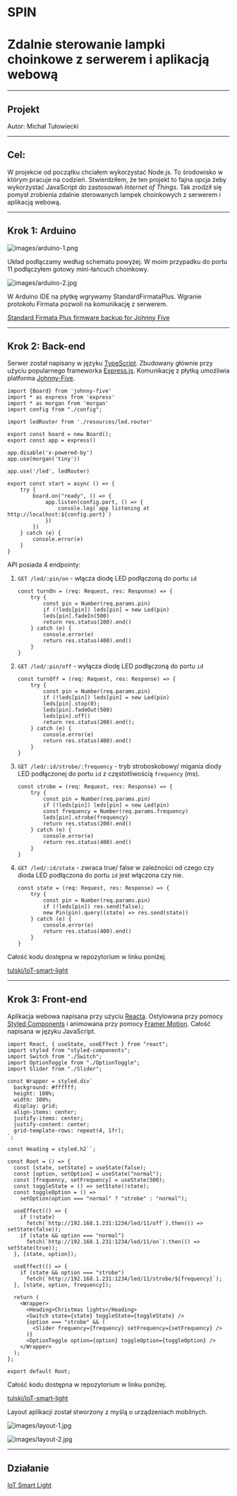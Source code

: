# SPIN

# Zdalnie sterowanie lampki choinkowe z serwerem i aplikacją webową

---

## Projekt

Autor: Michał Tułowiecki

---

## Cel:

W projekcie od początku chciałem wykorzystać Node.js. To środowisko w którym pracuje na codzień. Stwierdziłem, że ten projekt to fajna opcja żeby wykorzystać JavaScript do zastosowań *Internet of Things*. Tak zrodził się pomysł zrobienia zdalnie sterowanych lampek choinkowych z serwerem i aplikacją webową.

---

## Krok 1: Arduino

![images/arduino-1.png](images/arduino-1.png)

Układ podłączamy według schematu powyżej. W moim przypadku do portu 11 podłączyłem gotowy mini-łańcuch choinkowy. 

![images/arduino-2.jpg](images/arduino-2.jpg)

W Arduino IDE na płytkę wgrywamy StandardFirmataPlus. Wgranie protokołu Firmata pozwoli  na komunikację z serwerem.

[Standard Firmata Plus firmware backup for Johnny Five](https://gist.github.com/cookiengineer/4f292c952209e0f74d4c18b995dac855)

---

## Krok 2: Back-end

Serwer został napisany w języku [TypeScript](https://www.typescriptlang.org/). Zbudowany głównie przy użyciu popularnego frameworka [Express.js](https://expressjs.com/). Komunikację z płytką umożliwia platforma [Johnny-Five](http://johnny-five.io/).

```tsx
import {Board} from 'johnny-five'
import * as express from 'express'
import * as morgan from 'morgan'
import config from "./config";

import ledRouter from './resources/led.router'

export const board = new Board();
export const app = express()

app.disable('x-powered-by')
app.use(morgan('tiny'))

app.use('/led', ledRouter)

export const start = async () => {
    try {
        board.on("ready", () => {
            app.listen(config.port, () => {
                console.log(`app listening at http://localhost:${config.port}`)
            })
        })
    } catch (e) {
        console.error(e)
    }
}
```

API posiada 4 endpointy: 

1. `GET /led/:pin/on` - włącza diodę LED podłączoną do portu `id`

    ```tsx
    const turnOn = (req: Request, res: Response) => {
        try {
            const pin = Number(req.params.pin)
            if (!leds[pin]) leds[pin] = new Led(pin)
            leds[pin].fadeIn(500)
            return res.status(200).end()
        } catch (e) {
            console.error(e)
            return res.status(400).end()
        }
    }
    ```

2. `GET /led/:pin/off` - wyłącza diodę LED podłączoną do portu `id`

    ```tsx
    const turnOff = (req: Request, res: Response) => {
        try {
            const pin = Number(req.params.pin)
            if (!leds[pin]) leds[pin] = new Led(pin)
            leds[pin].stop(0);
            leds[pin].fadeOut(500)
            leds[pin].off()
            return res.status(200).end();
        } catch (e) {
            console.error(e)
            return res.status(400).end()
        }
    }
    ```

3. `GET /led/:id/strobe/:frequency` - tryb stroboskobowy/ migania diody LED podłączonej do portu `id` z częstotliwością `frequency` (ms).

    ```tsx
    const strobe = (req: Request, res: Response) => {
        try {
            const pin = Number(req.params.pin)
            if (!leds[pin]) leds[pin] = new Led(pin)
            const frequency = Number(req.params.frequency)
            leds[pin].strobe(frequency)
            return res.status(200).end()
        } catch (e) {
            console.error(e)
            return res.status(400).end()
        }
    }
    ```

4. `GET /led/:id/state` - zwraca true/ false w zależności od czego czy dioda LED podłączona do portu `id` jest włączona czy nie.

    ```tsx
    const state = (req: Request, res: Response) => {
        try {
            const pin = Number(req.params.pin)
            if (!leds[pin]) res.send(false);
            new Pin(pin).query((state) => res.send(state))
        } catch (e) {
            console.error(e)
            return res.status(400).end()
        }
    }
    ```

Całość kodu dostępna w repozytorium w linku poniżej.

[tulski/IoT-smart-light](https://github.com/tulski/IoT-smart-light/tree/master/server)

---

## Krok 3: Front-end

Aplikacja webowa napisana przy użyciu [Reacta](https://pl.reactjs.org/). Ostylowana przy pomocy [Styled Components](https://styled-components.com/) i animowana przy pomocy [Framer Motion](https://www.framer.com/motion/). Całość napisana w języku JavaScript.

```tsx
import React, { useState, useEffect } from "react";
import styled from "styled-components";
import Switch from "./Switch";
import OptionToggle from "./OptionToggle";
import Slider from "./Slider";

const Wrapper = styled.div`
  background: #ffffff;
  height: 100%;
  width: 100%;
  display: grid;
  align-items: center;
  justify-items: center;
  justify-content: center;
  grid-template-rows: repeat(4, 1fr);
`;

const Heading = styled.h2``;

const Root = () => {
  const [state, setState] = useState(false);
  const [option, setOption] = useState("normal");
  const [frequency, setFrequency] = useState(500);
  const toggleState = () => setState(!state);
  const toggleOption = () =>
    setOption(option === "normal" ? "strobe" : "normal");

  useEffect(() => {
    if (!state)
      fetch(`http://192.168.1.231:1234/led/11/off`).then(() => setState(false));
    if (state && option === "normal")
      fetch(`http://192.168.1.231:1234/led/11/on`).then(() => setState(true));
  }, [state, option]);

  useEffect(() => {
    if (state && option === "strobe")
      fetch(`http://192.168.1.231:1234/led/11/strobe/${frequency}`);
  }, [state, option, frequency]);

  return (
    <Wrapper>
      <Heading>Christmas lights</Heading>
      <Switch state={state} toggleState={toggleState} />
      {option === "strobe" && (
        <Slider frequency={frequency} setFrequency={setFrequency} />
      )}
      <OptionToggle option={option} toggleOption={toggleOption} />
    </Wrapper>
  );
};

export default Root;
```

Całość kodu dostępna w repozytorium w linku poniżej.

[tulski/IoT-smart-light](https://github.com/tulski/IoT-smart-light/tree/master/app)

Layout aplikacji został stworzony z myślą o urządzeniach mobilnych. 

![images/layout-1.jpg](images/layout-1.jpg)

![images/layout-2.jpg](images/layout-2.jpg)

---

## Działanie

[IoT Smart Light](https://www.youtube.com/watch?v=HLJViBGKbBo)
